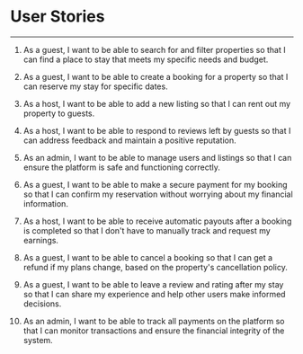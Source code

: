 # User Stories
---
1. As a guest, I want to be able to search for and filter properties so that I can find a place to stay that meets my specific needs and budget.

2. As a guest, I want to be able to create a booking for a property so that I can reserve my stay for specific dates.

3. As a host, I want to be able to add a new listing so that I can rent out my property to guests.

4. As a host, I want to be able to respond to reviews left by guests so that I can address feedback and maintain a positive reputation.

5. As an admin, I want to be able to manage users and listings so that I can ensure the platform is safe and functioning correctly.
   
6. As a guest, I want to be able to make a secure payment for my booking so that I can confirm my reservation without worrying about my financial information.

7. As a host, I want to be able to receive automatic payouts after a booking is completed so that I don't have to manually track and request my earnings.

8. As a guest, I want to be able to cancel a booking so that I can get a refund if my plans change, based on the property's cancellation policy.

9. As a guest, I want to be able to leave a review and rating after my stay so that I can share my experience and help other users make informed decisions.

10. As an admin, I want to be able to track all payments on the platform so that I can monitor transactions and ensure the financial integrity of the system.
